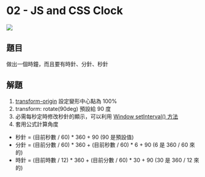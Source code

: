 # **02 - JS and CSS Clock**
![](https://i.imgur.com/zSe9ce1.png)
## 題目  
做出一個時鐘，而且要有時針、分針、秒針

## 解題
1. [transform-origin](https://developer.mozilla.org/zh-TW/docs/Web/CSS/transform-origin) 設定變形中心點為 100%
2. transform: rotate(90deg) 預設給 90 度
3. 必需每秒定時修改秒針的顯示，可以利用 [Window setInterval() 方法](https://www.runoob.com/jsref/met-win-setinterval.html)
4. 套用公式計算角度
* 秒針 = (目前秒數 / 60) * 360 + 90 (90 是預設值)
* 分針 = (目前分數 / 60) * 360 + (目前秒數 / 60) * 6 + 90 (6 是 360 / 60 來的)
* 時針 = (目前時數 / 12) * 360 + (目前分數 / 60) * 30 + 90 (30 是 360 / 12 來的)

